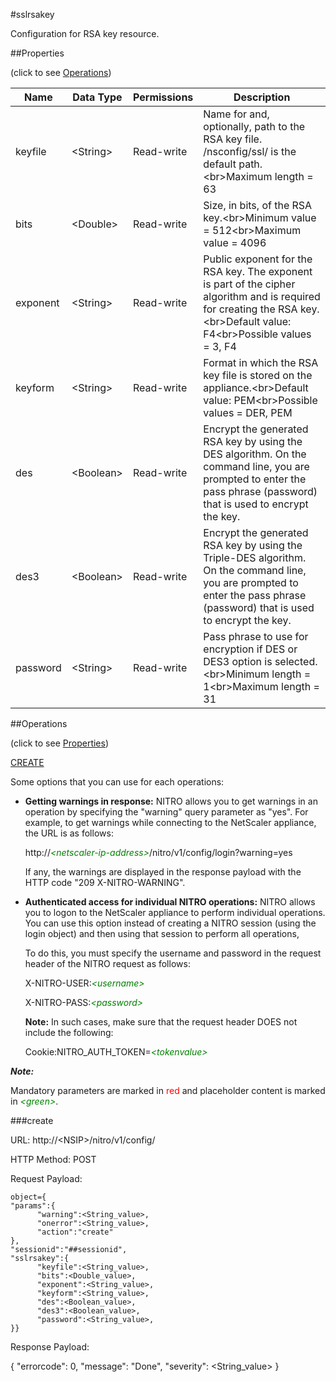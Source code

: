 #sslrsakey

Configuration for RSA key resource.


##Properties 
<span>(click to see [Operations](#operations))</span>


<table><thead><tr><th>Name</th><th> Data Type</th><th> Permissions</th><th>Description</th></tr></thead><tbody><tr><td>keyfile</td><td>&lt;String></td><td>Read-write</td><td>Name for and, optionally, path to the RSA key file. /nsconfig/ssl/ is the default path.&lt;br>Maximum length = 63</td><tr><tr><td>bits</td><td>&lt;Double></td><td>Read-write</td><td>Size, in bits, of the RSA key.&lt;br>Minimum value = 512&lt;br>Maximum value = 4096</td><tr><tr><td>exponent</td><td>&lt;String></td><td>Read-write</td><td>Public exponent for the RSA key. The exponent is part of the cipher algorithm and is required for creating the RSA key.&lt;br>Default value: F4&lt;br>Possible values = 3, F4</td><tr><tr><td>keyform</td><td>&lt;String></td><td>Read-write</td><td>Format in which the RSA key file is stored on the appliance.&lt;br>Default value: PEM&lt;br>Possible values = DER, PEM</td><tr><tr><td>des</td><td>&lt;Boolean></td><td>Read-write</td><td>Encrypt the generated RSA key by using the DES algorithm. On the command line, you are prompted to enter the pass phrase (password) that is used to encrypt the key.</td><tr><tr><td>des3</td><td>&lt;Boolean></td><td>Read-write</td><td>Encrypt the generated RSA key by using the Triple-DES algorithm. On the command line, you are prompted to enter the pass phrase (password) that is used to encrypt the key.</td><tr><tr><td>password</td><td>&lt;String></td><td>Read-write</td><td>Pass phrase to use for encryption if DES or DES3 option is selected.&lt;br>Minimum length = 1&lt;br>Maximum length = 31</td><tr></tbody></table>
##Operations 
<span>(click to see [Properties](#properties))</span>


[CREATE](#create)


Some options that you can use for each operations:
<ul><li><p><b>Getting warnings in response:</b> NITRO allows you to get warnings in an operation by specifying the "warning" query parameter as "yes". For example, to get warnings while connecting to the NetScaler appliance, the URL is as follows:</p><p>http://<span style="color:green;font-style:italic;">&lt;netscaler-ip-address&gt;</span>/nitro/v1/config/login?warning=yes</p><p>If any, the warnings are displayed in the response payload with the HTTP code "209 X-NITRO-WARNING".</p></li><li><p><b>Authenticated access for individual NITRO operations:</b> NITRO allows you to logon to the NetScaler appliance to perform individual operations. You can use this option instead of creating a NITRO session (using the login object) and then using that session to perform all operations,</p><p>To do this, you must specify the username and password in the request header of the NITRO request as follows:</p><p>X-NITRO-USER:<span style="color:green;font-style:italic;">&lt;username&gt;</span></p><p>X-NITRO-PASS:<span style="color:green;font-style:italic;">&lt;password&gt;</span></p><p><b>Note:</b> In such cases, make sure that the request header DOES not include the following:</p><p>Cookie:NITRO_AUTH_TOKEN=<span style="color:green;font-style:italic;">&lt;tokenvalue&gt;</span></p></li></ul>



***Note:*** 
Mandatory parameters are marked in <span style="color:#FF0000;">red</span> and placeholder content is marked in <span style="color:green;font-style:italic">&lt;green&gt;</span>.

###create



URL: http://&lt;NSIP&gt;/nitro/v1/config/
HTTP Method: POST
Request Payload: ```object={"params":{      "warning":<String_value>,      "onerror":<String_value>,      "action":"create"},"sessionid":"##sessionid","sslrsakey":{      "keyfile":<String_value>,      "bits":<Double_value>,      "exponent":<String_value>,      "keyform":<String_value>,      "des":<Boolean_value>,      "des3":<Boolean_value>,      "password":<String_value>,}}```
Response Payload: 
{ "errorcode": 0, "message": "Done", "severity": <String_value> }


